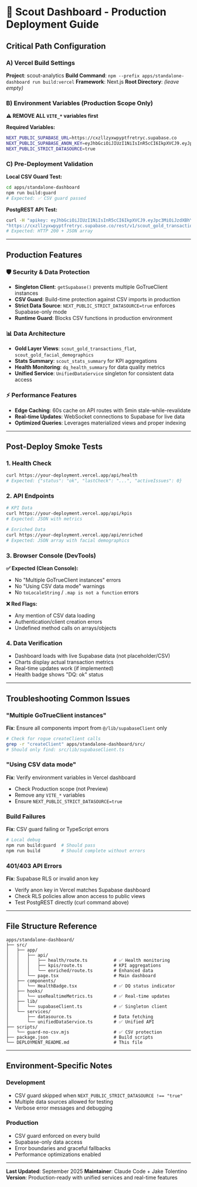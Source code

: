 # 🚀 Scout Dashboard - Production Deployment Guide

## **Critical Path Configuration**

### **A) Vercel Build Settings**
**Project**: scout-analytics
**Build Command**: `npm --prefix apps/standalone-dashboard run build:vercel`
**Framework**: Next.js
**Root Directory**: *(leave empty)*

### **B) Environment Variables (Production Scope Only)**

**⚠️ REMOVE ALL `VITE_*` variables first**

**Required Variables:**
```bash
NEXT_PUBLIC_SUPABASE_URL=https://cxzllzyxwpyptfretryc.supabase.co
NEXT_PUBLIC_SUPABASE_ANON_KEY=eyJhbGciOiJIUzI1NiIsInR5cCI6IkpXVCJ9.eyJpc3MiOiJzdXBhYmFzZSIsInJlZiI6ImN4emxsenl4d3B5cHRmcmV0cnljIiwicm9sZSI6ImFub24iLCJpYXQiOjE3NTUyMDYzMzQsImV4cCI6MjA3MDc4MjMzNH0.adA0EO89jw5uPH4qdL_aox6EbDPvJ28NcXGYW7u33Ok
NEXT_PUBLIC_STRICT_DATASOURCE=true
```

### **C) Pre-Deployment Validation**

**Local CSV Guard Test:**
```bash
cd apps/standalone-dashboard
npm run build:guard
# Expected: ✅ CSV guard passed
```

**PostgREST API Test:**
```bash
curl -H "apikey: eyJhbGciOiJIUzI1NiIsInR5cCI6IkpXVCJ9.eyJpc3MiOiJzdXBhYmFzZSIsInJlZiI6ImN4emxsenl4d3B5cHRmcmV0cnljIiwicm9sZSI6ImFub24iLCJpYXQiOjE3NTUyMDYzMzQsImV4cCI6MjA3MDc4MjMzNH0.adA0EO89jw5uPH4qdL_aox6EbDPvJ28NcXGYW7u33Ok" \
"https://cxzllzyxwpyptfretryc.supabase.co/rest/v1/scout_gold_transactions_flat?limit=1"
# Expected: HTTP 200 + JSON array
```

---

## **Production Features**

### **🛡️ Security & Data Protection**
- **Singleton Client**: `getSupabase()` prevents multiple GoTrueClient instances
- **CSV Guard**: Build-time protection against CSV imports in production
- **Strict Data Source**: `NEXT_PUBLIC_STRICT_DATASOURCE=true` enforces Supabase-only mode
- **Runtime Guard**: Blocks CSV functions in production environment

### **📊 Data Architecture**
- **Gold Layer Views**: `scout_gold_transactions_flat`, `scout_gold_facial_demographics`
- **Stats Summary**: `scout_stats_summary` for KPI aggregations
- **Health Monitoring**: `dq_health_summary` for data quality metrics
- **Unified Service**: `UnifiedDataService` singleton for consistent data access

### **⚡ Performance Features**
- **Edge Caching**: 60s cache on API routes with 5min stale-while-revalidate
- **Real-time Updates**: WebSocket connections to Supabase for live data
- **Optimized Queries**: Leverages materialized views and proper indexing

---

## **Post-Deploy Smoke Tests**

### **1. Health Check**
```bash
curl https://your-deployment.vercel.app/api/health
# Expected: {"status": "ok", "lastCheck": "...", "activeIssues": 0}
```

### **2. API Endpoints**
```bash
# KPI Data
curl https://your-deployment.vercel.app/api/kpis
# Expected: JSON with metrics

# Enriched Data
curl https://your-deployment.vercel.app/api/enriched
# Expected: JSON array with facial demographics
```

### **3. Browser Console (DevTools)**
**✅ Expected (Clean Console):**
- No "Multiple GoTrueClient instances" errors
- No "Using CSV data mode" warnings
- No `toLocaleString` / `.map is not a function` errors

**❌ Red Flags:**
- Any mention of CSV data loading
- Authentication/client creation errors
- Undefined method calls on arrays/objects

### **4. Data Verification**
- Dashboard loads with live Supabase data (not placeholder/CSV)
- Charts display actual transaction metrics
- Real-time updates work (if implemented)
- Health badge shows "DQ: ok" status

---

## **Troubleshooting Common Issues**

### **"Multiple GoTrueClient instances"**
**Fix**: Ensure all components import from `@/lib/supabaseClient` only
```bash
# Check for rogue createClient calls
grep -r "createClient" apps/standalone-dashboard/src/
# Should only find: src/lib/supabaseClient.ts
```

### **"Using CSV data mode"**
**Fix**: Verify environment variables in Vercel dashboard
- Check Production scope (not Preview)
- Remove any `VITE_*` variables
- Ensure `NEXT_PUBLIC_STRICT_DATASOURCE=true`

### **Build Failures**
**Fix**: CSV guard failing or TypeScript errors
```bash
# Local debug
npm run build:guard  # Should pass
npm run build        # Should complete without errors
```

### **401/403 API Errors**
**Fix**: Supabase RLS or invalid anon key
- Verify anon key in Vercel matches Supabase dashboard
- Check RLS policies allow anon access to public views
- Test PostgREST directly (curl command above)

---

## **File Structure Reference**

```
apps/standalone-dashboard/
├── src/
│   ├── app/
│   │   ├── api/
│   │   │   ├── health/route.ts          # ✅ Health monitoring
│   │   │   ├── kpis/route.ts            # KPI aggregations
│   │   │   └── enriched/route.ts        # Enhanced data
│   │   └── page.tsx                     # Main dashboard
│   ├── components/
│   │   └── HealthBadge.tsx              # ✅ DQ status indicator
│   ├── hooks/
│   │   └── useRealtimeMetrics.ts        # ✅ Real-time updates
│   ├── lib/
│   │   └── supabaseClient.ts            # ✅ Singleton client
│   └── services/
│       ├── datasource.ts                # Data fetching
│       └── unifiedDataService.ts        # ✅ Unified API
├── scripts/
│   └── guard-no-csv.mjs                 # ✅ CSV protection
├── package.json                         # Build scripts
└── DEPLOYMENT_README.md                 # This file
```

---

## **Environment-Specific Notes**

### **Development**
- CSV guard skipped when `NEXT_PUBLIC_STRICT_DATASOURCE !== "true"`
- Multiple data sources allowed for testing
- Verbose error messages and debugging

### **Production**
- CSV guard enforced on every build
- Supabase-only data access
- Error boundaries and graceful fallbacks
- Performance optimizations enabled

---

**Last Updated**: September 2025
**Maintainer**: Claude Code + Jake Tolentino
**Version**: Production-ready with unified services and real-time features